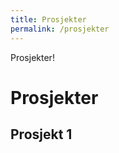 ```yaml
---
title: Prosjekter
permalink: /prosjekter
---
```


<div class="sidebar">
    Prosjekter!
</div>

<div class="index">
    <div><h1>Prosjekter</h1></div>
    <div>
        <h2>Prosjekt 1</h2>
    </div>
    
</div>
<div class="accent"><div class="accent2"></div></div>